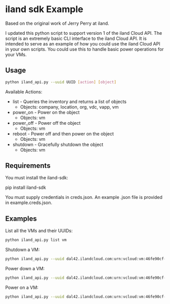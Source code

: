 # iland sdk Example

Based on the original work of Jerry Perry at iland.

I updated this python script to support version 1 of the iland Cloud API.
The script is an extremely basic CLI interface to the iland Cloud API. It
is intended to serve as an example of how you could use the iland Cloud API
in your own scripts. You could use this to handle basic power operations
for your VMs.

## Usage

```bash
python iland_api.py --uuid UUID [action] [object]
```

Available Actions:

- list - Queries the inventory and returns a list of objects
  - Objects: company, location, org, vdc, vapp, vm
- power_on - Power on the object
  - Objects: vm
- power_off - Power off the object
  - Objects: vm
- reboot - Power off and then power on the object
  - Objects: vm
- shutdown - Gracefully shutdown the object
  - Objects: vm

## Requirements

You must install the iland-sdk:

pip install iland-sdk

You must supply credentials in creds.json. An example .json file is provided
in example.creds.json.

## Examples

List all the VMs and their UUIDs:

```bash
python iland_api.py list vm
```

Shutdown a VM:

```bash
python iland_api.py --uuid dal42.ilandcloud.com:urn:vcloud:vm:46fe90cf-6199-400a-a23e-ff44e0126a8c shutdown vm
```

Power down a VM:

```bash
python iland_api.py --uuid dal42.ilandcloud.com:urn:vcloud:vm:46fe90cf-6199-400a-a23e-ff44e0126a8c power_off vm
```

Power on a VM:

```bash
python iland_api.py --uuid dal42.ilandcloud.com:urn:vcloud:vm:46fe90cf-6199-400a-a23e-ff44e0126a8c power_on vm
```

